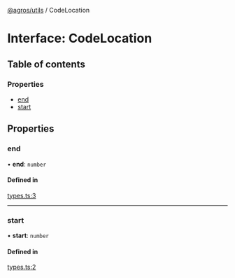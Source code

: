 [@agros/utils](../index.md) / CodeLocation

# Interface: CodeLocation

## Table of contents

### Properties

- [end](CodeLocation.md#end)
- [start](CodeLocation.md#start)

## Properties

### <a id="end" name="end"></a> end

• **end**: `number`

#### Defined in

[types.ts:3](https://github.com/agrosjs/agros/blob/308fc0e/packages/agros-utils/src/types.ts#L3)

___

### <a id="start" name="start"></a> start

• **start**: `number`

#### Defined in

[types.ts:2](https://github.com/agrosjs/agros/blob/308fc0e/packages/agros-utils/src/types.ts#L2)
